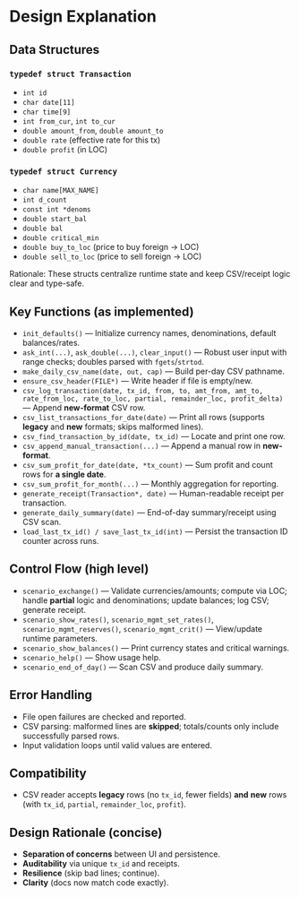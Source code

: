 # Design Explanation

## Data Structures

### `typedef struct Transaction`
- `int id`
- `char date[11]`
- `char time[9]`
- `int from_cur`, `int to_cur`
- `double amount_from`, `double amount_to`
- `double rate`            (effective rate for this tx)
- `double profit`          (in LOC)

### `typedef struct Currency`
- `char name[MAX_NAME]`
- `int d_count`
- `const int *denoms`
- `double start_bal`
- `double bal`
- `double critical_min`
- `double buy_to_loc`      (price to buy foreign → LOC)
- `double sell_to_loc`     (price to sell foreign → LOC)

Rationale: These structs centralize runtime state and keep CSV/receipt logic clear and type-safe.

## Key Functions (as implemented)
- `init_defaults()` — Initialize currency names, denominations, default balances/rates.
- `ask_int(...)`, `ask_double(...)`, `clear_input()` — Robust user input with range checks; doubles parsed with `fgets`/`strtod`.
- `make_daily_csv_name(date, out, cap)` — Build per-day CSV pathname.
- `ensure_csv_header(FILE*)` — Write header if file is empty/new.
- `csv_log_transaction(date, tx_id, from, to, amt_from, amt_to, rate_from_loc, rate_to_loc, partial, remainder_loc, profit_delta)` — Append **new-format** CSV row.
- `csv_list_transactions_for_date(date)` — Print all rows (supports **legacy** and **new** formats; skips malformed lines).
- `csv_find_transaction_by_id(date, tx_id)` — Locate and print one row.
- `csv_append_manual_transaction(...)` — Append a manual row in **new-format**.
- `csv_sum_profit_for_date(date, *tx_count)` — Sum profit and count rows for **a single date**.
- `csv_sum_profit_for_month(...)` — Monthly aggregation for reporting.
- `generate_receipt(Transaction*, date)` — Human-readable receipt per transaction.
- `generate_daily_summary(date)` — End-of-day summary/receipt using CSV scan.
- `load_last_tx_id() / save_last_tx_id(int)` — Persist the transaction ID counter across runs.

## Control Flow (high level)
- `scenario_exchange()` — Validate currencies/amounts; compute via LOC; handle **partial** logic and denominations; update balances; log CSV; generate receipt.
- `scenario_show_rates()`, `scenario_mgmt_set_rates()`, `scenario_mgmt_reserves()`, `scenario_mgmt_crit()` — View/update runtime parameters.
- `scenario_show_balances()` — Print currency states and critical warnings.
- `scenario_help()` — Show usage help.
- `scenario_end_of_day()` — Scan CSV and produce daily summary.

## Error Handling
- File open failures are checked and reported.
- CSV parsing: malformed lines are **skipped**; totals/counts only include successfully parsed rows.
- Input validation loops until valid values are entered.

## Compatibility
- CSV reader accepts **legacy** rows (no `tx_id`, fewer fields) **and** **new** rows (with `tx_id`, `partial`, `remainder_loc`, `profit`).

## Design Rationale (concise)
- **Separation of concerns** between UI and persistence.
- **Auditability** via unique `tx_id` and receipts.
- **Resilience** (skip bad lines; continue).
- **Clarity** (docs now match code exactly).